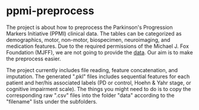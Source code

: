 # ppmi-preprocess
The project is about how to preprocess the Parkinson's Progression Markers Initiative (PPMI) clinical data. The tables can be categorized as demographics, motor, non-motor, biospecimen, neuroimaging, and medication features. Due to the required permissions of the Michael J. Fox Foundation (MJFF), we are not going to provide the [data](http://www.ppmi-info.org/). Our aim is to make the preprocess easier.

The project currently includes file reading, feature concatenation, and imputation. The generated ".pkl" files includes sequential features for each patient and her/his associated labels (PD or control, Hoehn & Yahr stage, or cognitive impairment scale). The things you might need to do is to copy the corresponding raw ".csv" files into the folder "data" according to the "filename" lists under the subfolders.
